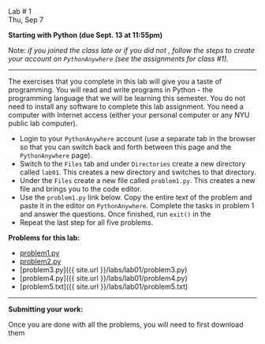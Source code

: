 <div class="recitation">



<div class="column_date">
<p markdown="block">

Lab # 1 <br> 
Thu, Sep 7 

</p>
</div>



<div class="column_recitation" >
<p markdown="block">

**Starting with Python (due Sept. 13 at 11:55pm)**

Note: *if you joined the class late or if you did not , follow the steps to create your account on `PythonAnywhere` (see the assignments for class #1).* 

---

The exercises that you complete in this lab will give you a taste of programming.
You will read and write programs in Python - the programming language that we
will be learning this semester. You do not need to install any software to complete
this lab assignment. You need a computer with Internet access (either your personal
computer or any NYU public lab computer).


- Login to your `PythonAnywhere` account (use a separate tab in the browser so
that you can switch back and forth between this page and the `PythonAnywhere` 
page). 
- Switch to the `Files` tab and under `Directories` create a new directory
called `lab01`. This creates a new directory and switches to that directory. 
- Under the `Files` create a new file called `problem1.py`. This creates a new
file and brings you to the code editor. 
- Use the `problem1.py` link below. Copy the entire text of the problem and paste it
in the editor on `PythonAnywhere`. Complete the tasks in problem 1 and answer the
questions. Once finished, run `exit()` in the 
- Repeat the last step for all five problems. 


__Problems for this lab:__
- [problem1.py](labs/lab01/problem1.py)
- [problem2.py](labs/lab01/problem2.py)
- [problem3.py]({{ site.url }}/labs/lab01/problem3.py)
- [problem4.py]({{ site.url }}/labs/lab01/problem4.py)
- [problem5.txt]({{ site.url }}/labs/lab01/problem5.txt)


<!--

- Complete the problems listed there in `lab01` folder. The final versions
(i.e., the ones that will be graded) should be there no later than the due date of
Sept. 13 at 11:55pm. 
-->
--- 

__Submitting your work:__

Once you are done with all the problems, you will need to first download them
</p>
</div>



</div>
